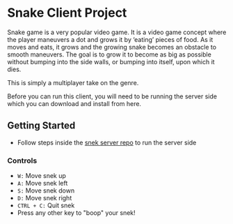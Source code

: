 # Snake Client Project

Snake game is a very popular video game. It is a video game concept where the player maneuvers a dot and grows it by ‘eating’ pieces of food. As it moves and eats, it grows and the growing snake becomes an obstacle to smooth maneuvers. The goal is to grow it to become as big as possible without bumping into the side walls, or bumping into itself, upon which it dies.

This is simply a multiplayer take on the genre.

Before you can run this client, you will need to be running the server side which you can download and install from here. 


## Getting Started

- Follow steps inside the [snek server repo](https://github.com/lighthouse-labs/snek-multiplayer) to run the server side

### Controls

* `W:` Move snek up
* `A:` Move snek left
* `S:` Move snek down
* `D:` Move snek right
* `CTRL + C:` Quit snek
* Press any other key to "boop" your snek!
